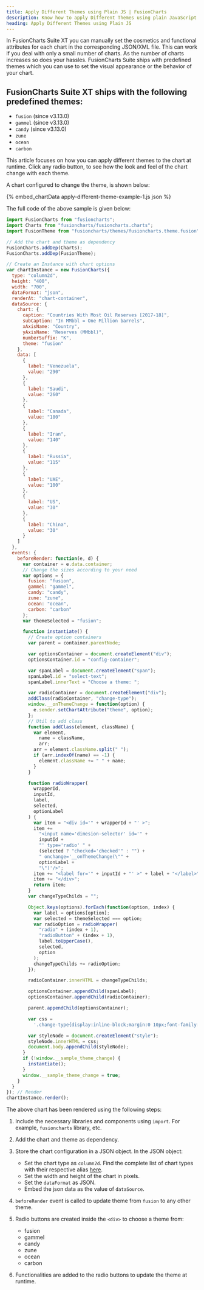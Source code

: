 ```yaml
---
title: Apply Different Themes using Plain JS | FusionCharts
description: Know how to apply Different Themes using plain JavaScript with FusionCharts. Take your data visualization capabilities a notch up seamlessly with us.
heading: Apply Different Themes using Plain JS
---
```


In FusionCharts Suite XT you can manually set the cosmetics and functional attributes for each chart in the corresponding JSON/XML file. This can work if you deal with only a small number of charts. As the number of charts increases so does your hassles. FusionCharts Suite ships with predefined themes which you can use to set the visual appearance or the behavior of your chart.

## FusionCharts Suite XT ships with the following predefined themes:

- `fusion` (since v3.13.0)
- `gammel` (since v3.13.0)
- `candy` (since v3.13.0)
- `zune`
- `ocean`
- `carbon`

This article focuses on how you can apply different themes to the chart at runtime. Click any radio button, to see how the look and feel of the chart change with each theme.

A chart configured to change the theme, is shown below:

{% embed_chartData apply-different-theme-example-1.js json %}

The full code of the above sample is given below:

```javascript
import FusionCharts from "fusioncharts";
import Charts from "fusioncharts/fusioncharts.charts";
import FusionTheme from "fusioncharts/themes/fusioncharts.theme.fusion";

// Add the chart and theme as dependency
FusionCharts.addDep(Charts);
FusionCharts.addDep(FusionTheme);

// Create an Instance with chart options
var chartInstance = new FusionCharts({
  type: "column2d",
  height: "400",
  width: "700",
  dataFormat: "json",
  renderAt: "chart-container",
  dataSource: {
    chart: {
      caption: "Countries With Most Oil Reserves [2017-18]",
      subCaption: "In MMbbl = One Million barrels",
      xAxisName: "Country",
      yAxisName: "Reserves (MMbbl)",
      numberSuffix: "K",
      theme: "fusion"
    },
    data: [
      {
        label: "Venezuela",
        value: "290"
      },
      {
        label: "Saudi",
        value: "260"
      },
      {
        label: "Canada",
        value: "180"
      },
      {
        label: "Iran",
        value: "140"
      },
      {
        label: "Russia",
        value: "115"
      },
      {
        label: "UAE",
        value: "100"
      },
      {
        label: "US",
        value: "30"
      },
      {
        label: "China",
        value: "30"
      }
    ]
  },
  events: {
    beforeRender: function(e, d) {
      var container = e.data.container;
      // Change the sizes according to your need
      var options = {
        fusion: "fusion",
        gammel: "gammel",
        candy: "candy",
        zune: "zune",
        ocean: "ocean",
        carbon: "carbon"
      };
      var themeSelected = "fusion";

      function instantiate() {
        // Create option containers
        var parent = container.parentNode;

        var optionsContainer = document.createElement("div");
        optionsContainer.id = "config-container";

        var spanLabel = document.createElement("span");
        spanLabel.id = "select-text";
        spanLabel.innerText = "Choose a theme: ";

        var radioContainer = document.createElement("div");
        addClass(radioContainer, "change-type");
        window.__onThemeChange = function(option) {
          e.sender.setChartAttribute("theme", option);
        };
        // Util to add class
        function addClass(element, className) {
          var element,
            name = className,
            arr;
          arr = element.className.split(" ");
          if (arr.indexOf(name) == -1) {
            element.className += " " + name;
          }
        }

        function radioWrapper(
          wrapperId,
          inputId,
          label,
          selected,
          optionLabel
        ) {
          var item = "<div id='" + wrapperId + "' >";
          item +=
            "<input name='dimesion-selector' id='" +
            inputId +
            "' type='radio' " +
            (selected ? "checked='checked'" : "") +
            " onchange='__onThemeChange(\"" +
            optionLabel +
            "\")'/>";
          item += "<label for='" + inputId + "' >" + label + "</label>";
          item += "</div>";
          return item;
        }
        var changeTypeChilds = "";

        Object.keys(options).forEach(function(option, index) {
          var label = options[option];
          var selected = themeSelected === option;
          var radioOption = radioWrapper(
            "radio" + (index + 1),
            "radioButton" + (index + 1),
            label.toUpperCase(),
            selected,
            option
          );
          changeTypeChilds += radioOption;
        });

        radioContainer.innerHTML = changeTypeChilds;

        optionsContainer.appendChild(spanLabel);
        optionsContainer.appendChild(radioContainer);

        parent.appendChild(optionsContainer);

        var css =
          '.change-type{display:inline-block;margin:0 10px;font-family:basefontRegular,Helvetica Neue,Arial,sans-serif}.change-type>div{display:inline-flex;position:relative;margin:0 10px}.change-type label{position:relative;padding:5px 4px 5px 30px;border-radius:4px}.change-type input{opacity:0;cursor:pointer;z-index:1;width:100%;height:100%;left:0;position:absolute}.change-type label:after,.change-type label:before{content:"";position:absolute}.change-type label:before{display:block;background:#fff;border:2px solid #949697;box-shadow:none;border-radius:50%;top: 15px;left: 9px;width:1rem;height:1rem}.change-type label:after{    width: .55rem;height: .55rem;top: 18px;left: 11px;border-radius: 100%;}.change-type input:checked~label{color:#48b884;font-weight:600;box-shadow:0 4px 9px 0 rgba(104,105,128,.22)}.change-type input:checked~label:before{color:#fff;box-shadow:none;border:2px solid #48b884}.change-type input:checked~label:after{background:#55bd8d}';

        var styleNode = document.createElement("style");
        styleNode.innerHTML = css;
        document.body.appendChild(styleNode);
      }
      if (!window.__sample_theme_change) {
        instantiate();
      }
      window.__sample_theme_change = true;
    }
  }
}); // Render
chartInstance.render();
```

The above chart has been rendered using the following steps:

1. Include the necessary libraries and components using `import`. For example, `fusioncharts` library, etc.

2. Add the chart and theme as dependency.

3. Store the chart configuration in a JSON object. In the JSON object:

   - Set the chart type as `column2d`. Find the complete list of chart types with their respective alias [here](https://www.fusioncharts.com/dev/chart-guide/list-of-charts).
   - Set the width and height of the chart in pixels.
   - Set the `dataFormat` as JSON.
   - Embed the json data as the value of `dataSource`.

4. `beforeRender` event is called to update theme from `fusion` to any other theme.

5. Radio buttons are created inside the `<div>` to choose a theme from:

   - fusion
   - gammel
   - candy
   - zune
   - ocean
   - carbon

6. Functionalities are added to the radio buttons to update the theme at runtime.
